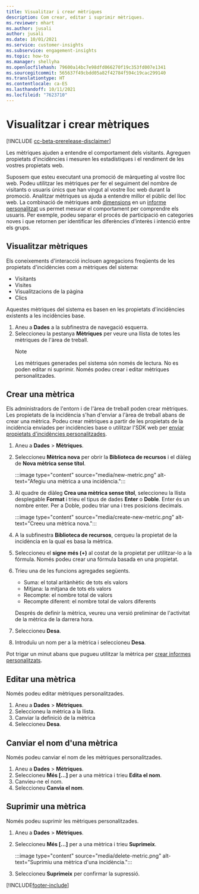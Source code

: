 ```yaml
---
title: Visualitzar i crear mètriques
description: Com crear, editar i suprimir mètriques.
ms.reviewer: mhart
ms.author: jusali
author: jusali
ms.date: 10/01/2021
ms.service: customer-insights
ms.subservice: engagement-insights
ms.topic: how-to
ms.manager: shellyha
ms.openlocfilehash: 79600a14bc7e98dfd066270f19c353fd007e1341
ms.sourcegitcommit: 565637f49cbdd05a82f42784f594c19cac299140
ms.translationtype: HT
ms.contentlocale: ca-ES
ms.lasthandoff: 10/11/2021
ms.locfileid: "7623710"
---
```

# <a name="view-and-create-metrics"></a>Visualitzar i crear mètriques

[!INCLUDE [cc-beta-prerelease-disclaimer](includes/cc-beta-prerelease-disclaimer.md)]

Les mètriques ajuden a entendre el comportament dels visitants. Agreguen propietats d'incidències i mesuren les estadístiques i el rendiment de les vostres propietats web.  

Suposem que esteu executant una promoció de màrqueting al vostre lloc web. Podeu utilitzar les mètriques per fer el seguiment del nombre de visitants o usuaris únics que han vingut al vostre lloc web durant la promoció. Analitzar mètriques us ajuda a entendre millor el públic del lloc web. La combinació de mètriques amb [dimensions](dimensions.md) en un [informe personalitzat](custom-reports.md) us permet mesurar el comportament per comprendre els usuaris. Per exemple, podeu separar el procés de participació en categories noves i que retornen per identificar les diferències d'interès i intenció entre els grups.

## <a name="view-metrics"></a>Visualitzar mètriques

Els coneixements d'interacció inclouen agregacions freqüents de les propietats d'incidències com a mètriques del sistema: 

- Visitants
- Visites
- Visualitzacions de la pàgina
- Clics

Aquestes mètriques del sistema es basen en les propietats d'incidències existents a les incidències base.

1. Aneu a **Dades** a la subfinestra de navegació esquerra. 
1. Seleccioneu la pestanya **Mètriques** per veure una llista de totes les mètriques de l'àrea de treball. 
   > [!NOTE]
   > Les mètriques generades pel sistema són només de lectura. No es poden editar ni suprimir. Només podeu crear i editar mètriques personalitzades.

## <a name="create-a-metric"></a>Crear una mètrica

Els administradors de l'entorn i de l'àrea de treball poden crear mètriques. Les propietats de la incidència s'han d'enviar a l'àrea de treball abans de crear una mètrica. Podeu crear mètriques a partir de les propietats de la incidència enviades per incidències base o utilitzar l'SDK web per [enviar propietats d'incidències personalitzades](advanced-SDK-implementation.md).

1. Aneu a **Dades** > **Mètriques**.
1. Seleccioneu **Mètrica nova** per obrir la **Biblioteca de recursos** i el diàleg de **Nova mètrica sense títol**.

   :::image type="content" source="media/new-metric.png" alt-text="Afegiu una mètrica a una incidència.":::

1. Al quadre de diàleg **Crea una mètrica sense títol**, seleccioneu la llista desplegable **Format** i trieu el tipus de dades **Enter** o **Doble**. Enter és un nombre enter. Per a Doble, podeu triar una i tres posicions decimals.

   :::image type="content" source="media/create-new-metric.png" alt-text="Creeu una mètrica nova.":::
   
5. A la subfinestra **Biblioteca de recursos**, cerqueu la propietat de la incidència en la qual es basa la mètrica.
6. Seleccioneu el **signe més (+)** al costat de la propietat per utilitzar-lo a la fórmula. Només podeu crear una fórmula basada en una propietat. 
7. Trieu una de les funcions agregades següents. 

   - Suma: el total aritànhètic de tots els valors 
   - Mitjana: la mitjana de tots els valors
   - Recompte: el nombre total de valors
   - Recompte diferent: el nombre total de valors diferents

   Després de definir la mètrica, veureu una versió preliminar de l'activitat de la mètrica de la darrera hora.

1. Seleccioneu **Desa**. 
1. Introduïu un nom per a la mètrica i seleccioneu **Desa**.

Pot trigar un minut abans que pugueu utilitzar la mètrica per [crear informes personalitzats](custom-reports.md).

## <a name="edit-a-metric"></a>Editar una mètrica

Només podeu editar mètriques personalitzades.

1. Aneu a **Dades** > **Mètriques**.
1. Seleccioneu la mètrica a la llista.
1. Canviar la definició de la mètrica
1. Seleccioneu **Desa**.

## <a name="change-the-name-of-a-metric"></a>Canviar el nom d'una mètrica

Només podeu canviar el nom de les mètriques personalitzades.

1. Aneu a **Dades** > **Mètriques**.
1. Seleccioneu **Més [...]** per a una mètrica i trieu **Edita el nom**.
1. Canvieu-ne el nom. 
1. Seleccioneu **Canvia el nom**.

## <a name="delete-a-metric"></a>Suprimir una mètrica

Només podeu suprimir les mètriques personalitzades.

1. Aneu a **Dades** > **Mètriques**.
1. Seleccioneu **Més [...]** per a una mètrica i trieu **Suprimeix**.

   :::image type="content" source="media/delete-metric.png" alt-text="Suprimiu una mètrica d'una incidència.":::

1. Seleccioneu **Suprimeix** per confirmar la supressió.



[!INCLUDE[footer-include](../includes/footer-banner.md)]
